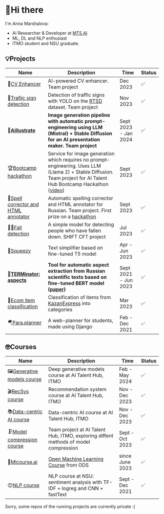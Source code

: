 # 👋Hi there
I'm Anna Marshalova:  
- AI Researcher & Developer at [MTS AI](https://mts.ai/)
- ML, DL and NLP enthusiast
- ITMO student and NSU graduate.  

## 💡Projects

|Name|Description|Time|Status|
|----|-----------|----|------|
|💼[CV Enhancer](https://github.com/Aillustrate/CV-enhancer)|AI-powered CV enhancer. Team project|Dec 2023|✅|
|🚦[Trafiic sign detection](https://github.com/Aillustrate/traffic-sign-detection)|Detection of traffic signs with YOLO on the [RTSD](https://www.kaggle.com/datasets/watchman/rtsd-dataset) dataset. Team project|Nov 2023|✅|
|🎨[**Aillustrate**](https://github.com/Aillustrate/aillustrate)|**Image generation pipeline with automatic prompt-engineering using LLM (Mistral) + Stable Diffusion for an AI presentation maker. Team project**|Sept 2023 - Jan 2024|✅|
|🏆[Bootcamp hackathon](https://github.com/Aillustrate/bootcamp-hackathon)| Service for image generation which requires no prompt-engineering. Uses LLM (Llama 2) + Stable Diffusion. Team project for AI Talent Hub Bootcamp Hackathon ([video](https://www.youtube.com/watch?v=9X1iuRFEuts))| Sept 2023|✅|
|📝[Spell corrector and HTML annotator](https://github.com/NLP-hack/html_text_cleaner)|Automatic spelling corrector and HTML annotator for Russian. Team project. First prize on a [hackathon](https://docs.google.com/presentation/d/1eUuYfMSkkwiPfs22Rfva3pbFeBFcSDT02IyB1h2ZAi4/edit?usp=sharing)| Sept 2023|✅|
|🤸‍♂️[Fall detection](https://github.com/anna-marshalova/fall-detection)|A simple model for detecting people who have fallen down. SHIFT CFT project|Jul 2023|✅|
|🍋[Squeezy](https://github.com/anna-marshalova/text_simplifier)|Text simplifier based on fine-tuned T5 model| Apr - Jun 2023|✅|
|🤖[**TERMinator: aspects**](https://github.com/anna-marshalova/automatic-aspect-extraction-from-scientific-texts)|**Tool for automatic aspect extraction from Russian scientific texts based on fine-tuned BERT model ([paper](https://arxiv.org/abs/2310.04074))**| Sept 2021 - Jun 2023|✅|
|🛒[Ecom item classification](https://github.com/anna-marshalova/ecom-item-classification)| Classification of items from [KazanExpress](https://kazanexpress.ru/) into categories| Mar 2023|✅|
|🪂[Para.planner](https://github.com/anna-marshalova/para-planner)|A web-planner for students, made using Django|Feb - Dec 2021|✅|

  ## 🤓Courses
  
  |Name|Description|Time|Status|
  |----|-----------|----|------|
  |🖼[Generative models course](https://github.com/anna-marshalova/deep_gen_models_course)|Deep generative models course at AI Talent Hub, ITMO|Feb - May 2024|✅|
  |🎬[RecSys course](https://github.com/anna-marshalova/RecoService)|Recommendation system course at AI Talent Hub, ITMO|Nov - Dec 2023|✅|
  |📚[Data-centric AI course](https://github.com/anna-marshalova/ai-generated-essays-detection)|Data-centric AI course at AI Talent Hub, ITMO|Nov - Dec 2023|✅|
  |🗜[Model compression course](https://github.com/NeuroCrushers/model-compression-course)|Team project at AI Talent Hub, ITMO, exploring diffent methods of model compression|Sept - Oct 2023|✅|
  |🦜[Mlcourse.ai](https://github.com/anna-marshalova/mlcourse.ai-assignments)|[Open Machine Learning Course](https://github.com/anna-marshalova/mlcourse.ai-assignments) from ODS|since June 2023|✅|
  |😊[NLP course](https://github.com/anna-marshalova/methods-and-algorithms-of-computational-linguistics)| NLP course at NSU: sentiment analysis with TF-IDF + logreg and CNN + fastText|Sept - Dec 2021|✅|

  Sorry, some repos of the running projects are currently private :(
